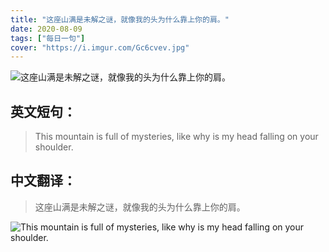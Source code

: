 ```yaml
---
title: "这座山满是未解之谜，就像我的头为什么靠上你的肩。"
date: 2020-08-09
tags: ["每日一句"]
cover: "https://i.imgur.com/Gc6cvev.jpg"
---
```


![这座山满是未解之谜，就像我的头为什么靠上你的肩。](https://i.imgur.com/OXYTAUT.jpg)

## 英文短句：
> This mountain is full of mysteries, like why is my head falling on your shoulder.

<!--more-->

## 中文翻译：
> 这座山满是未解之谜，就像我的头为什么靠上你的肩。

![This mountain is full of mysteries, like why is my head falling on your shoulder.](https://i.imgur.com/sg1PWmc.jpg)

